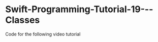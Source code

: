 Swift-Programming-Tutorial-19---Classes
=======================================

Code for the following video tutorial 
